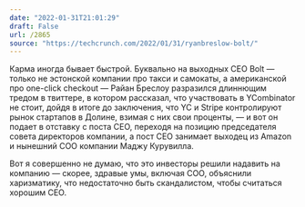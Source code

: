 ```yaml
---
date: "2022-01-31T21:01:29"
draft: False
url: /2865
source: "https://techcrunch.com/2022/01/31/ryanbreslow-bolt/"
---
```


Карма иногда бывает быстрой. Буквально на выходных CEO Bolt — только не эстонской компании про такси и самокаты, а американской про one-click checkout — Райан Бреслоу разразился длиннющим тредом в твиттере, в котором рассказал, что участвовать в YCombinator не стоит, дойдя в итоге до заключения, что YC и Stripe контролируют рынок стартапов в Долине, взимая с них свои проценты, — и вот он подает в отставку с поста CEO, переходя на позицию председателя совета директоров компании, а пост CEO занимает выходец из Amazon и нынешний COO компании Маджу Курувилла.

Вот я совершенно не думаю, что это инвесторы решили надавить на компанию — скорее, здравые умы, включая COO, объяснили харизматику, что недостаточно быть скандалистом, чтобы считаться хорошим CEO.
